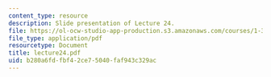```yaml
---
content_type: resource
description: Slide presentation of Lecture 24.
file: https://ol-ocw-studio-app-production.s3.amazonaws.com/courses/1-34-waste-containment-and-remediation-technology-spring-2004/b280a6fdfbf42ce75040faf943c329ac_lecture24.pdf
file_type: application/pdf
resourcetype: Document
title: lecture24.pdf
uid: b280a6fd-fbf4-2ce7-5040-faf943c329ac
---
```

